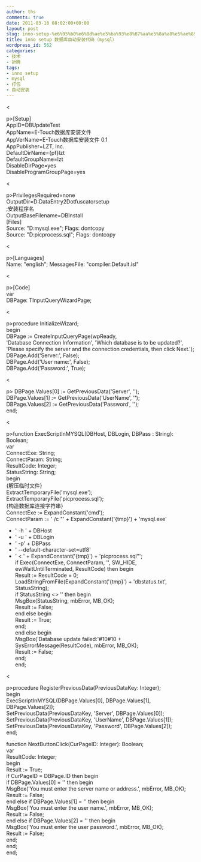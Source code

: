```yaml
---
author: ths
comments: true
date: 2011-03-16 08:02:00+00:00
layout: post
slug: inno-setup-%e6%95%b0%e6%8d%ae%e5%ba%93%e8%87%aa%e5%8a%a8%e5%ae%89%e8%a3%85%e4%bb%a3%e7%a0%81%ef%bc%88mysql%ef%bc%89
title: inno setup 数据库自动安装代码（mysql）
wordpress_id: 562
categories:
- 技术
- 折腾
tags:
- inno setup
- mysql
- 打包
- 自动安装
---
```


<





p>[Setup]  
AppID=DBUpdateTest  
AppName=E-Touch数据库安装文件  
AppVerName=E-Touch数据库安装文件 0.1  
AppPublisher=LZT, Inc.  
DefaultDirName={pf}lzt  
DefaultGroupName=lzt  
DisableDirPage=yes  
DisableProgramGroupPage=yes





<





p>PrivilegesRequired=none  
OutputDir=D:DataEntry2Dotfuscatorsetup  
;安装程序名  
OutputBaseFilename=DBInstall  
[Files]  
Source: "D:mysql.exe"; Flags: dontcopy  
Source: "D:picprocess.sql"; Flags: dontcopy





<





p>[Languages]  
Name: "english"; MessagesFile: "compiler:Default.isl"





<





p>[Code]  
var  
DBPage: TInputQueryWizardPage;





<





p>procedure InitializeWizard;  
begin  
DBPage := CreateInputQueryPage(wpReady,  
'Database Connection Information', 'Which database is to be updated?',  
'Please specify the server and the connection credentials, then click Next.');  
DBPage.Add('Server:', False);  
DBPage.Add('User name:', False);  
DBPage.Add('Password:', True);





<





p> DBPage.Values[0] := GetPreviousData('Server', '');  
DBPage.Values[1] := GetPreviousData('UserName', '');  
DBPage.Values[2] := GetPreviousData('Password', '');  
end;





<





p>function ExecScriptInMYSQL(DBHost, DBLogin, DBPass : String): Boolean;  
var  
ConnectExe: String;  
ConnectParam: String;  
ResultCode: Integer;  
StatusString: String;  
begin  
{解压临时文件}  
ExtractTemporaryFile('mysql.exe');  
ExtractTemporaryFile('picprocess.sql');  
{构造数据库连接字符串}  
ConnectExe := ExpandConstant('cmd');  
ConnectParam := ' /c "' + ExpandConstant('{tmp}') + 'mysql.exe'  
+ ' -h ' + DBHost  
+ ' -u ' + DBLogin  
+ ' -p' + DBPass  
+ ' --default-character-set=utf8'  
+ ' < ' + ExpandConstant('{tmp}') + 'picprocess.sql"';  
if Exec(ConnectExe, ConnectParam, '', SW_HIDE, ewWaitUntilTerminated, ResultCode) then begin  
Result := ResultCode = 0;  
LoadStringFromFile(ExpandConstant('{tmp}') + 'dbstatus.txt', StatusString);  
if StatusString <> '' then begin  
MsgBox(StatusString, mbError, MB_OK);  
Result := False;  
end else begin  
Result := True;  
end;  
end else begin  
MsgBox('Database update failed:'#10#10 + SysErrorMessage(ResultCode), mbError, MB_OK);  
Result := False;  
end;  
end;





<





p>procedure RegisterPreviousData(PreviousDataKey: Integer);  
begin  
ExecScriptInMYSQL(DBPage.Values[0], DBPage.Values[1], DBPage.Values[2]);  
SetPreviousData(PreviousDataKey, 'Server', DBPage.Values[0]);  
SetPreviousData(PreviousDataKey, 'UserName', DBPage.Values[1]);  
SetPreviousData(PreviousDataKey, 'Password', DBPage.Values[2]);  
end;





function NextButtonClick(CurPageID: Integer): Boolean;  
var  
ResultCode: Integer;  
begin  
Result := True;  
if CurPageID = DBPage.ID then begin  
if DBPage.Values[0] = '' then begin  
MsgBox('You must enter the server name or address.', mbError, MB_OK);  
Result := False;  
end else if DBPage.Values[1] = '' then begin  
MsgBox('You must enter the user name.', mbError, MB_OK);  
Result := False;  
end else if DBPage.Values[2] = '' then begin  
MsgBox('You must enter the user password.', mbError, MB_OK);  
Result := False;  
end;  
end;  
end; 



